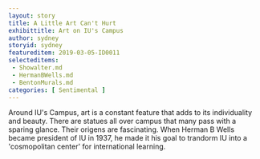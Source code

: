 ```yaml
---
layout: story
title: A Little Art Can't Hurt
exhibittitle: Art on IU's Campus
author: sydney
storyid: sydney
featureditem: 2019-03-05-ID0011
selecteditems:
 - Showalter.md
 - HermanBWells.md
 - BentonMurals.md
categories: [ Sentimental ]
---
```


Around IU's Campus, art is a constant feature that adds to its individuality and beauty. There are statues all over campus that many pass with a sparing glance. Their origens are fascinating. When Herman B Wells became president of IU in 1937, he made it his goal to trandorm IU into a 'cosmopolitan center' for international learning. 

